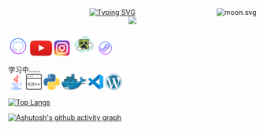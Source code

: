 <div align="center">
<a href="https://git.io/typing-svg"><img src="https://readme-typing-svg.demolab.com?font=Fira+Code&size=50&pause=1000&color=28BDF7&center=%E7%9C%9F&vCenter=%E7%9C%9F&width=550&height=100&lines=%E7%9B%B8%E9%81%87%E4%B8%94%E5%96%9C%EF%BC%8C%E7%A6%BB%E5%88%AB%E8%8E%AB%E6%82%B2%EF%BC%81" alt="Typing SVG" /></a>
<a href="https://moon-svg.minung.dev"><img align="right" src="https://moon-svg.minung.dev/moon.svg?size=80&theme=ray&rotate=0" alt="moon.svg"></a>
</div>

<div align="center">
    <img  src="https://visitor-badge.glitch.me/badge?page_id=huajianyizou" />
</div>

[![GitHub](icons/icons8-github-40.png)](https://github.com/huajianyizou)
[![YouTube](icons/youtube.png)](https://www.youtube.com/channel/UCrjOyA9RnpaH9y0rlKkvvCA)
[![Instagram](icons/instagram.png)](https://www.instagram.com/huajian_yi_zou/)
![Minecraft](icons/icons8-minecraft-creeper-48.png)
[![Steam](icons/icons8-steam-32.png)](https://steamcommunity.com/profiles/76561198965614838/)

学习中……  
<a title="Java"><img src="icons/java.png" /></a>
<a title="C/C++"><img src="icons/c++语言.png" /></a>
<a href="https://www.python.org/" title="Python"><img src="icons/python.png" /></a>
<a href="https://www.docker.com/" title="Docker"><img src="icons/docker.png" /></a>
<a href="https://code.visualstudio.com/" title="Visual Studio Code"><img src="icons/vscode.png" /></a>
<a href="https://wordpress.org/" title="WordPress"><img src="icons/wordpress.png" /></a>


[![Top Langs](https://github-readme-stats.vercel.app/api/top-langs/?username=anuraghazra&layout=compact)](https://github.com/anuraghazra/github-readme-stats)



[![Ashutosh's github activity graph](https://activity-graph.herokuapp.com/graph?username=huajianyizou&theme=react-dark)](https://github.com/huajianyizou/github-readme-activity-graph)
